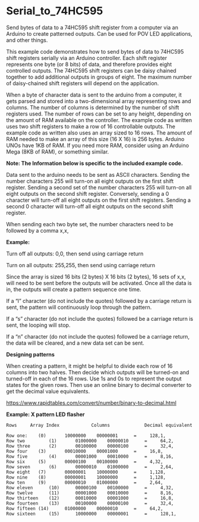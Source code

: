 # Serial_to_74HC595
Send bytes of data to a 74HC595 shift register from a computer via an Arduino to create patterned outputs. Can be used for POV LED applications, and other things.


This example code demonstrates how to send bytes of data to 74HC595 shift registers serially via an Arduino controller.   Each shift register represents one byte (or 8 bits) of data, and therefore provides eight controlled outputs. The 74HC595 shift registers can be daisy chained together to add additional outputs in groups of eight.  The maximum number of daisy-chained shift registers will depend on the application.

When a byte of character data is sent to the arduino from a computer,  it gets parsed and stored into a two-dimensional array representing rows and columns.  The number of columns is determined by the number of shift registers used.  The number of rows can be set to any height, depending on the amount of RAM available on the controller.  The example code as written uses two shift registers to make a row of 16 controllable outputs.  The example code as written also uses an array sized to 16 rows.   The amount of RAM needed to make an array of this size (16 X 16) is 256 bytes.  Arduino UNOs have 1KB of RAM.  If you need more RAM, consider using an Arduino Mega (8KB of RAM), or something similar.



**Note: The Information below is specific to the included example code.**

Data sent to the arduino needs to be sent as ASCII characters.  Sending the number characters 255 will turn-on all eight outputs on the first shift register.  Sending a second set of the number characters 255 will turn-on all eight outputs on the second shift register.  Conversely, sending  a 0 character will turn-off all eight outputs on the first shift registers.  Sending a second 0 character will turn-off all eight outputs on the second shift register.

When sending each two byte set, the number characters need to be followed by a comma   x,x,

**Example:**

Turn off all outputs:
        0,0,    then send using carriage return

Turn on all outputs:
        255,255, then send using carriage return

Since the array is sized 16 bits (2 bytes)  X 16 bits (2 bytes),  16 sets of x,x, will need to be sent before the outputs will be activated.  Once all the data is in, the outputs will create a pattern sequence one time.

If a “l” character (do not include the quotes) followed by a carriage return is sent, the pattern will continuously loop through the pattern.

If a “s” character (do not include the quotes) followed be a carriage return is sent, the looping will stop.

If a “n” character (do not include the quotes) followed be a carriage return, the data will be cleared, and a new data set can be sent.


**Designing patterns**

When creating a pattern, it might be helpful to divide each row of 16 columns into two halves.  Then decide which outputs will be turned-on and turned-off in each of the 16 rows.  Use 1s and 0s to represent the output states for the given rows. Then use an online  binary to decimal converter to  get the decimal value equivalents.

https://www.rapidtables.com/convert/number/binary-to-decimal.html

**Example:  X pattern LED flasher**

```
Rows	 Array Index            Columns             Decimal equivalent	

Row one: 	(0)       10000000    00000001	    =     128,1,
Row two         (1)       01000000    00000010	    =  	  64,2,
Row three       (2)       00100000    00000100	    =  	  32,4,
Row four	(3)       00010000    00001000	    =     16,8,
Row five        (4)       00001000    00010000	    =	  8,16,
Row six		(5)       00000100    00100000	    =	  4,32,
Row seven       (6)       00000010    01000000	    =	  2,64,
Row eight	(7)       00000001    10000000	    =	  1,128,
Row nine	(8)       00000001    10000000	    =	  1,128,
Row ten		(9)       00000010    01000000	    =	  2,64,
Row eleven      (10)      00000100    00100000	    =	  4,32,
Row twelve      (11)      00001000    00010000	    =	  8,16,
Row thirteen    (12)      00010000    00001000	    =     16,8,
Row fourteen    (13)      00100000    00000100	    =  	  32,4,
Row fifteen	(14)      01000000    00000010	    =  	  64,2,
Row sixteen     (15)      10000000    00000001      =     128,1,
```
